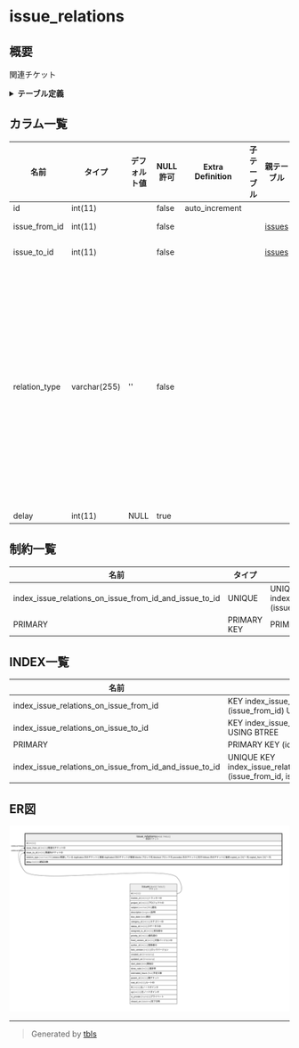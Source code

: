 # issue_relations

## 概要

関連チケット

<details>
<summary><strong>テーブル定義</strong></summary>

```sql
CREATE TABLE `issue_relations` (
  `id` int(11) NOT NULL AUTO_INCREMENT,
  `issue_from_id` int(11) NOT NULL,
  `issue_to_id` int(11) NOT NULL,
  `relation_type` varchar(255) NOT NULL DEFAULT '',
  `delay` int(11) DEFAULT NULL,
  PRIMARY KEY (`id`),
  UNIQUE KEY `index_issue_relations_on_issue_from_id_and_issue_to_id` (`issue_from_id`,`issue_to_id`),
  KEY `index_issue_relations_on_issue_from_id` (`issue_from_id`),
  KEY `index_issue_relations_on_issue_to_id` (`issue_to_id`)
) ENGINE=InnoDB DEFAULT CHARSET=utf8mb4
```

</details>

## カラム一覧

| 名前            | タイプ          | デフォルト値       | NULL許可   | Extra Definition | 子テーブル      | 親テーブル               | コメント                                                                                                                                                                                                                                             |
| ------------- | ------------ | ------------ | -------- | ---------------- | ---------- | ------------------- | ------------------------------------------------------------------------------------------------------------------------------------------------------------------------------------------------------------------------------------------------ |
| id            | int(11)      |              | false    | auto_increment   |            |                     |                                                                                                                                                                                                                                                  |
| issue_from_id | int(11)      |              | false    |                  |            | [issues](issues.md) | 関連元チケットID                                                                                                                                                                                                                                        |
| issue_to_id   | int(11)      |              | false    |                  |            | [issues](issues.md) | 関連先チケットID                                                                                                                                                                                                                                        |
| relation_type | varchar(255) | ''           | false    |                  |            |                     | relates:関連している<br>duplicates:次のチケットと重複<br>duplicated:次のチケットが重複<br>blocks:ブロック先<br>blocked:ブロック元<br>precedes:次のチケットに先行<br>follows:次のチケットに後続<br>copied_to:コピー先<br>copied_from:コピー元<br>                                                             |
| delay         | int(11)      | NULL         | true     |                  |            |                     | 遅延日数                                                                                                                                                                                                                                             |

## 制約一覧

| 名前                                                     | タイプ         | 定義                                                                                             |
| ------------------------------------------------------ | ----------- | ---------------------------------------------------------------------------------------------- |
| index_issue_relations_on_issue_from_id_and_issue_to_id | UNIQUE      | UNIQUE KEY index_issue_relations_on_issue_from_id_and_issue_to_id (issue_from_id, issue_to_id) |
| PRIMARY                                                | PRIMARY KEY | PRIMARY KEY (id)                                                                               |

## INDEX一覧

| 名前                                                     | 定義                                                                                                         |
| ------------------------------------------------------ | ---------------------------------------------------------------------------------------------------------- |
| index_issue_relations_on_issue_from_id                 | KEY index_issue_relations_on_issue_from_id (issue_from_id) USING BTREE                                     |
| index_issue_relations_on_issue_to_id                   | KEY index_issue_relations_on_issue_to_id (issue_to_id) USING BTREE                                         |
| PRIMARY                                                | PRIMARY KEY (id) USING BTREE                                                                               |
| index_issue_relations_on_issue_from_id_and_issue_to_id | UNIQUE KEY index_issue_relations_on_issue_from_id_and_issue_to_id (issue_from_id, issue_to_id) USING BTREE |

## ER図

![er](issue_relations.svg)

---

> Generated by [tbls](https://github.com/k1LoW/tbls)
